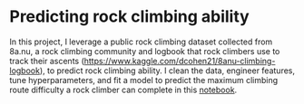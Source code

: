 # Predicting rock climbing ability
In this project, I leverage a public rock climbing dataset collected from 8a.nu, a rock climbing community and logbook that rock climbers use to track their ascents (https://www.kaggle.com/dcohen21/8anu-climbing-logbook), to predict rock climbing ability. I clean the data, engineer features, tune hyperparameters, and fit a model to predict the maximum climbing route difficulty a rock climber can complete in this [notebook](predicting-climbing-ability.ipynb).
